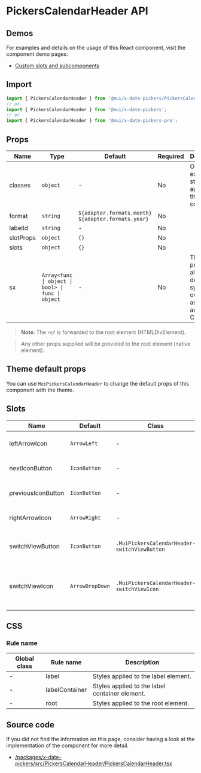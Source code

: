 # PickersCalendarHeader API

## Demos

For examples and details on the usage of this React component, visit the component demo pages:

- [Custom slots and subcomponents](/x/react-date-pickers/custom-components/)

## Import

```jsx
import { PickersCalendarHeader } from '@mui/x-date-pickers/PickersCalendarHeader';
// or
import { PickersCalendarHeader } from '@mui/x-date-pickers';
// or
import { PickersCalendarHeader } from '@mui/x-date-pickers-pro';
```

## Props

| Name | Type | Default | Required | Description |
|------|------|---------|----------|-------------|
| classes | `object` | - | No | Override or extend the styles applied to the component. |
| format | `string` | ``${adapter.formats.month} ${adapter.formats.year}`` | No |  |
| labelId | `string` | - | No |  |
| slotProps | `object` | `{}` | No |  |
| slots | `object` | `{}` | No |  |
| sx | `Array<func \| object \| bool> \| func \| object` | - | No | The system prop that allows defining system overrides as well as additional CSS styles. |

> **Note**: The `ref` is forwarded to the root element (HTMLDivElement).

> Any other props supplied will be provided to the root element (native element).

## Theme default props

You can use `MuiPickersCalendarHeader` to change the default props of this component with the theme.

## Slots

| Name | Default | Class | Description |
|------|---------|-------|-------------|
| leftArrowIcon | `ArrowLeft` | - | Icon displayed in the left view switch button. |
| nextIconButton | `IconButton` | - | Button allowing to switch to the right view. |
| previousIconButton | `IconButton` | - | Button allowing to switch to the left view. |
| rightArrowIcon | `ArrowRight` | - | Icon displayed in the right view switch button. |
| switchViewButton | `IconButton` | `.MuiPickersCalendarHeader-switchViewButton` | Button displayed to switch between different calendar views. |
| switchViewIcon | `ArrowDropDown` | `.MuiPickersCalendarHeader-switchViewIcon` | Icon displayed in the SwitchViewButton. Rotated by 180° when the open view is `year`. |

## CSS

### Rule name

| Global class | Rule name | Description |
|--------------|-----------|-------------|
| - | label | Styles applied to the label element. |
| - | labelContainer | Styles applied to the label container element. |
| - | root | Styles applied to the root element. |

## Source code

If you did not find the information on this page, consider having a look at the implementation of the component for more detail.

- [/packages/x-date-pickers/src/PickersCalendarHeader/PickersCalendarHeader.tsx](https://github.com/mui/material-ui/tree/HEAD/packages/x-date-pickers/src/PickersCalendarHeader/PickersCalendarHeader.tsx)